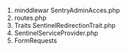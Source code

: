 1. minddlewar  SentryAdminAcces.php
2. routes.php
3. Traits SentinelRedirectionTrait.php
4. SentinelServiceProvider.php
5. FormRequests